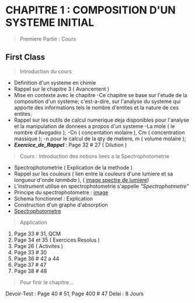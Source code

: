 # CHAPITRE 1 : COMPOSITION D'UN SYSTEME INITIAL

> Premiere Partie : Cours

## First Class

> Introduction du cours

* Definition d'un systeme en chimie
* Rappel sur le chapitre 3 ( Avancement )
* Mise en contexte avec le chapitre
    -Ce chapitre se base sur l'etude de la composition d'un systeme;
    c'est-a-dire, sur l'analyse du systeme qui apporte des informations tels le nombre d'entites et la nature de ces entites.
* Rappel sur les outils de calcul numerique deja disponibles pour l'analyse et la manipulation de donnees a propos d'un systeme
    -La mole ( le nombre d'Avogadro );
    -Cn ( concentation molaire ), Cm ( concentration massique );
    -n pour le calcul de la qty de matiere, m ( volume molaire );
* ***Exercice_de_Rappel*** : Page 32 # 27 ( Dilution )

> Cours : Introduction des notions liees a la Spectrophotometrie

* Spectrophotometrie ( Explication de la methode )
* Rappel sur les couleurs ( lien entre la couleurs d'une lumiere et sa longueur d'onde *lanmbda* ), ( [image spectre de lumiere](../assets/spectre2.png))
* L'instrument utilise en spectrophotometrie s'appelle *"Spectrophotmetre"*
* Principe du spectrophotometre : [image](../assets/spectrophotometre_principe.png)
* Schema fonctionnel : Explication
* Construction d'un graphe d'absorption
* [Spectrophotometre](../assets/spectrometre.png)

> Application

1) Page 33 # 31, QCM
2) Page 34 et 35 ( Exercices Resolus )
3) Page 26 ( Activites )
4) Page 33 # 30
5) Page 36 # 42 a 44
6) Page 37 # 47
7) Page 38 # 48

> Pour finir le chapitre...

Devoir-Test : Page 40 # 51, Page 400 # 47
Delai : 8 Jours
